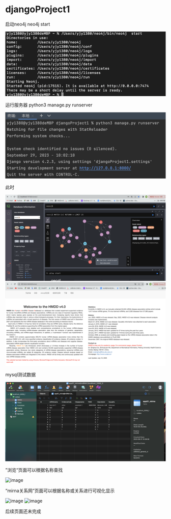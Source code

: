 # djangoProject1
启动neo4j  neo4j start 

![image](https://github.com/yjy1380/djangoProject1/blob/main/app01/static/img/%E6%88%AA%E5%B1%8F2023-10-05%2014.29.12.png)

运行服务器  python3 manage.py runserver

![image](https://github.com/yjy1380/djangoProject1/blob/main/app01/static/img/%E6%88%AA%E5%B1%8F2023-10-05%2014.35.44.png)

此时

![image](https://github.com/yjy1380/djangoProject1/blob/main/app01/static/img/%E6%88%AA%E5%B1%8F2023-10-05%2014.37.15.png)
![image](https://github.com/yjy1380/djangoProject1/blob/main/app01/static/img/%E6%88%AA%E5%B1%8F2023-10-05%2014.40.26.png)

mysql测试数据

![image](https://github.com/yjy1380/djangoProject1/blob/main/app01/static/img/%E6%88%AA%E5%B1%8F2023-10-05%2014.56.35.png)

”浏览“页面可以根据名称查找

![image]()

“mirna关系网”页面可以根据名称或关系进行可视化显示

![image]()
![image]()

后续页面还未完成


